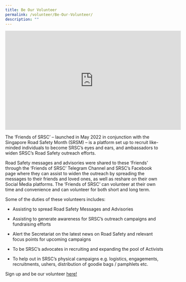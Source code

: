 ```yaml
---
title: Be Our Volunteer
permalink: /volunteer/Be-Our-Volunteer/
description: ""
---
```

<iframe width="560" height="315" src="https://www.youtube.com/embed/PvpSwgHgZnM" title="YouTube video player" frameborder="0" allow="accelerometer; autoplay; clipboard-write; encrypted-media; gyroscope; picture-in-picture; web-share" allowfullscreen></iframe>

The ‘Friends of SRSC’ – launched in May 2022 in conjunction with the Singapore Road Safety Month (SRSM) – is a platform set up to recruit like-minded individuals to become SRSC’s eyes and ears, and ambassadors to widen SRSC’s Road Safety outreach efforts.

Road Safety messages and advisories were shared to these ‘Friends’ through the ‘Friends of SRSC’ Telegram Channel and SRSC’s Facebook page where they can assist to widen the outreach by spreading the messages to their friends and loved ones, as well as reshare on their own Social Media platforms. The ‘Friends of SRSC’ can volunteer at their own time and convenience and can volunteer for both short and long term.

Some of the duties of these volunteers includes:

*   Assisting to spread Road Safety Messages and Advisories
*   Assisting to generate awareness for SRSC’s outreach campaigns and fundraising efforts
*   Alert the Secretariat on the latest news on Road Safety and relevant focus points for upcoming campaigns
*   To be SRSC’s advocates in recruiting and expanding the pool of Activists

*   To help out in SRSC’s physical campaigns e.g. logistics, engagements, recruitments, ushers, distribution of goodie bags / pamphlets etc.

Sign up and be our volunteer 
 [ here!](https://www.giving.sg/volunteer-event?event_activity_id=76567204)